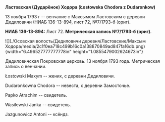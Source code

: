 **Ластовская (Дударёнок) Ходора (Łostowska Chodora z Dudaronkow)**

13 ноября 1793 г -- венчание с Максымом Ластовским с деревни Дедиловичи
(НИАБ 136-13-894, лист 72, №7/1793-б (ориг).

**НИАБ 136-13-894:** Лист 72. **Метрическая запись №7/1793-б (ориг).**

![](./Осовская волость/Дедиловичи деревня/Ластовские/Максым Ходора/media/2c1f0ea718c499b16c0a138870849ad847fa16db.png){width="6.496527777777778in"
height="1.0855479002624673in"}

Дедиловичская Покровская церковь. 13 ноября 1793 года. Метрическая
запись о венчании.

Łostowski Maxym -- жених, с деревни Дедиловичи.

Dudaronkowna Chodora -- невеста, с деревни Замосточье.

Papko Atrachim -- свидетель.

Wasilewski Janka -- свидетель.

Jazgunowicz Antoni -- ксёндз.
